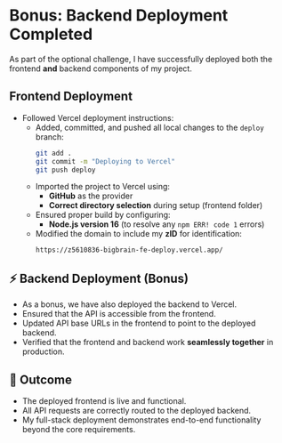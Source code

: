 # Bonus: Backend Deployment Completed

As part of the optional challenge, I have successfully deployed both the frontend **and** backend components of my project.

##  Frontend Deployment

- Followed Vercel deployment instructions:
  - Added, committed, and pushed all local changes to the `deploy` branch:
    ```bash
    git add .
    git commit -m "Deploying to Vercel"
    git push deploy
    ```
  - Imported the project to Vercel using:
    - **GitHub** as the provider
    - **Correct directory selection** during setup (frontend folder)
  - Ensured proper build by configuring:
    - **Node.js version 16** (to resolve any `npm ERR! code 1` errors)
  - Modified the domain to include my **zID** for identification:
    ```
    https://z5610836-bigbrain-fe-deploy.vercel.app/
    ```

## ⚡ Backend Deployment (Bonus)

- As a bonus, we have also deployed the backend to Vercel.
- Ensured that the API is accessible from the frontend.
- Updated API base URLs in the frontend to point to the deployed backend.
- Verified that the frontend and backend work **seamlessly together** in production.

## 🎯 Outcome

- The deployed frontend is live and functional.
- All API requests are correctly routed to the deployed backend.
- My full-stack deployment demonstrates end-to-end functionality beyond the core requirements.
